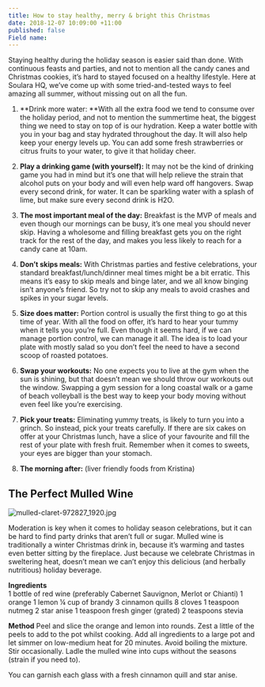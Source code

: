 ```yaml
---
title: How to stay healthy, merry & bright this Christmas
date: 2018-12-07 10:09:00 +11:00
published: false
Field name: 
---
```


Staying healthy during the holiday season is easier said than done. With continuous feasts and parties, and not to mention all the candy canes and Christmas cookies, it’s hard to stayed focused on a healthy lifestyle. Here at Soulara HQ, we’ve come up with some tried-and-tested ways to feel amazing all summer, without missing out on all the fun.

1. **Drink more water: **With all the extra food we tend to consume over the holiday period, and not to mention the summertime heat, the biggest thing we need to stay on top of is our hydration. Keep a water bottle with you in your bag and stay hydrated throughout the day. It will also help keep your energy levels up. You can add some fresh strawberries or citrus fruits to your water, to give it that holiday cheer.

2. **Play a drinking game (with yourself):** It may not be the kind of drinking game you had in mind but it’s one that will help relieve the strain that alcohol puts on your body and will even help ward off hangovers. Swap every second drink, for water. It can be sparkling water with a splash of lime, but make sure every second drink is H2O.

3. **The most important meal of the day:** Breakfast is the MVP of meals and even though our mornings can be busy, it’s one meal you should never skip. Having a wholesome and filling breakfast gets you on the right track for the rest of the day, and makes you less likely to reach for a candy cane at 10am.

4. **Don’t skips meals:** With Christmas parties and festive celebrations, your standard breakfast/lunch/dinner meal times might be a bit erratic. This means it’s easy to skip meals and binge later, and we all know binging isn’t anyone’s friend. So try not to skip any meals to avoid crashes and spikes in your sugar levels.

5. **Size does matter:** Portion control is usually the first thing to go at this time of year. With all the food on offer, it’s hard to hear your tummy when it tells you you’re full. Even though it seems hard, if we can manage portion control, we can manage it all. The idea is to load your plate with mostly salad so you don’t feel the need to have a second scoop of roasted potatoes.

6. **Swap your workouts:** No one expects you to live at the gym when the sun is shining, but that doesn’t mean we should throw our workouts out the window. Swapping a gym session for a long coastal walk or a game of beach volleyball is the best way to keep your body moving without even feel like you’re exercising.

7. **Pick your treats:** Eliminating yummy treats, is likely to turn you into a grinch. So instead, pick your treats carefully. If there are six cakes on offer at your Christmas lunch, have a slice of your favourite and fill the rest of your plate with fresh fruit. Remember when it comes to sweets, your eyes are bigger than your stomach.

8. **The morning after:** (liver friendly foods from Kristina)

## 

## The Perfect Mulled Wine

![mulled-claret-972827_1920.jpg](/uploads/mulled-claret-972827_1920.jpg)

Moderation is key when it comes to holiday season celebrations, but it can be hard to find party drinks that aren’t full or sugar. Mulled wine is traditionally a winter Christmas drink in, because it’s warming and tastes even better sitting by the fireplace. Just because we celebrate Christmas in sweltering heat, doesn’t mean we can’t enjoy this delicious (and herbally nutritious) holiday beverage.

**Ingredients**\
1 bottle of red wine (preferably Cabernet Sauvignon, Merlot or Chianti)
1 orange
1 lemon
¼ cup of brandy
3 cinnamon quills
8 cloves
1 teaspoon nutmeg
2 star anise
1 teaspoon fresh ginger (grated)
2 teaspoons stevia

**Method**
Peel and slice the orange and lemon into rounds. Zest a little of the peels to add to the pot whilst cooking.
Add all ingredients to a large pot and let simmer on low-medium heat for 20 minutes. Avoid boiling the mixture. Stir occasionally.
Ladle the mulled wine into cups without the seasons (strain if you need to).

You can garnish each glass with a fresh cinnamon quill and star anise.